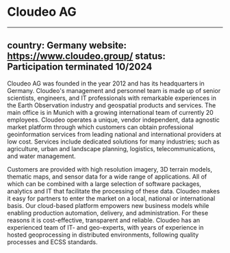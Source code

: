 # Cloudeo AG

---
country: Germany
website: https://www.cloudeo.group/
status: Participation terminated 10/2024
---

Cloudeo AG was founded in the year 2012 and has its headquarters in Germany. Cloudeo's management and personnel team is made up of senior scientists, engineers, and IT professionals with remarkable experiences in the Earth Observation industry and geospatial products and services. The main office is in Munich with a growing international team of currently 20 employees. Cloudeo operates a unique, vendor independent, data agnostic market platform through which customers can obtain professional geoinformation services from leading national and international providers at low cost. Services include dedicated solutions for many industries; such as agriculture, urban and landscape planning, logistics, telecommunications, and water management.

Customers are provided with high resolution imagery, 3D terrain models, thematic maps, and sensor data for a wide range of applications. All of which can be combined with a large selection of software packages, analytics and IT that facilitate the processing of these data. Cloudeo makes it easy for partners to enter the market on a local, national or international basis. Our cloud-based platform empowers new business models while enabling production automation, delivery, and administration. For these reasons it is cost-effective, transparent and reliable. Cloudeo has an experienced team of IT- and geo-experts, with years of experience in hosted geoprocessing in distributed environments, following quality processes and ECSS standards.
